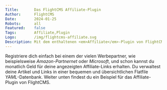 ```yaml
---
Title:       Das FlightCMS Affiliate-Plugin
Author:      FlightCMS
Date:        2024-01-25
Robots:      all
Featured:	 false
Tags:        Affiliate,Plugin
Logo:        /img/flightcms-affiliate.svg
Description: Mit dem enthaltenen <em>Affiliate</em>-Plugin von FlightCMS, kannst du sofort loslegen und Geld mit deiner eigenen Webseite verdienen.
---
```

 Registriere dich einfach bei einem der vielen Werbepartner, wie beispielsweise <em>Amazon-Partnernet</em> oder <em>Microsoft</em>, und schon kannst du monatlich Geld für deine angezeigten Affiliate-Links erhalten. Du verwaltest deine Artikel und Links in einer bequemen und übersichtlichen Flatfile <em>YAML</em>-Datenbank. Weiter unten findest du ein Beispiel für das Affiliate-Plugin von FlightCMS.